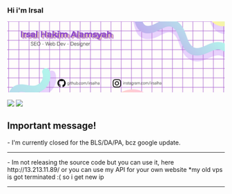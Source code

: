 ### Hi i'm Irsal
<img src="https://raw.githubusercontent.com/IrsalHa/irsalha/master/github-bg_waifu2x_photo_scale_tta_1.png" >

<a href="https://www.instagram.com/irsalha/"><img src="https://img.shields.io/badge/instagram%20@irsalha-DD2476?style=for-the-badge&logo=instagram&logoColor=white"/></a>
<a href="https://svgz.xyz/"><img height="30px" src="https://img.shields.io/badge/My%20Website:%20svgz.xyz-8E2DE2?style=for-the-badge&logo=google%20chrome&logoColor=white"/></a>
<h2>Important message!</h2>
- I'm currently closed for the BLS/DA/PA, bcz google update.
<hr>
- Im not releasing the source code but you can use it, here http://13.213.11.89/ or you can use my API for your own website
*my old vps is got terminated :( so i get new ip
<hr>
